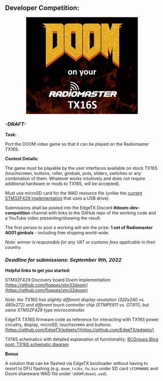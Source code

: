  
## Developer Competition: 
<p align="center">
<a><img src="https://raw.githubusercontent.com/EdgeTX/edgetx.github.io/master/images/Doomport.jpg" align="center" height="318" width="366"></a>
</P>

### ***-DRAFT-***
**Task:** 

Port the DOOM video game so that it can be played on the Radiomaster TX16S.
 
 **Contest Details:**
 
The game must be playable by the user interfaces available on stock TX16S (touchscreen, buttons, roller, gimbals, pots, sliders, switches or any combination of them. Whatever works intuitively and does not require additional hardware or mods to TX16S, will be accepted).
 
Must use microSD card for the WAD resource file (unlike the [current STM32F429 implementation](https://github.com/floppes/stm32doom) that uses a USB drive).

Submissions shall be posted into the EdgeTX Discord **#doom-dev-competition** channel with links to the GitHub repo of the working code and a YouTube video presenting/showing the result.

The first person to post a working will win the prize: **1 set of Radiomaster AG01 gimbals** - including free shipping world-wide.

*Note: winner is responsible for any VAT or customs fees applicable in their country.*

### ***Deadline for submissions: September 9th, 2022***

**Helpful links to get you started:**

STM32F429 Discovery board Doom implementation: [https://github.com/floppes/stm32doom](https://github.com/floppes/stm32doom)

*Note: the TX16S has slightly different display resolution (320x240 vs. 480x272) and different touch controller chip (STMPE811 vs. GT911), but same STM32F429 type microcontroller.*

EdgeTX TX16S firmware code as reference for interacting with TX16S power circuitry, display, microSD, touchscreen and buttons: [https://github.com/EdgeTX/edgetx/](https://github.com/EdgeTX/edgetx/)

TX16S schematics with detailed explanation of functionality: [RCGroups Blog post: TX16S schematic diagram](https://www.rcgroups.com/forums/showthread.php?3869543-Blog-17-RadioMaster-TX16S-schematic-diagram)

**Bonus**

A solution that can be flashed via EdgeTX bootloader without having to resort to DFU flashing (e.g. `doom_tx16s_fw.bin` under SD card `\FIRMWARE` and Doom shareware WAD file under `\DOOM\doom1.wad`).
